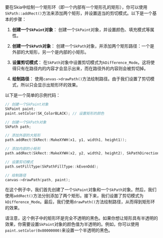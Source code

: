 要在Skia中绘制一个矩形环（即一个内部有一个矩形孔的矩形），你可以使用`SkPath::addRect()`方法来添加两个矩形，并设置适当的剪切模式。以下是一个基本的步骤：

1. **创建一个`SkPaint`对象**：
   创建一个`SkPaint`对象，并设置颜色、填充模式等属性。

2. **创建一个`SkPath`对象**：
   创建一个`SkPath`对象，并添加两个矩形路径：一个是外部的大矩形，另一个是内部的小矩形。

3. **设置剪切模式**：
   在`SkPath`对象中设置剪切模式为`kDifference_Mode`。这将使得只有在路径内的内容才会显示出来，而在路径外的内容则会被剪切掉。

4. **绘制路径**：
   使用`canvas->drawPath()`方法绘制路径。由于我们设置了剪切模式，所以只会显示出矩形环的效果。

以下是一个简单的示例代码：

```cpp
// 创建一个SkPaint对象
SkPaint paint;
paint.setColor(SK_ColorBLACK); // 设置矩形的颜色

// 创建一个SkPath对象
SkPath path;

// 添加外部的大矩形
path.addRect(SkRect::MakeXYWH(x1, y1, width1, height1));

// 添加内部的小矩形
path.addRect(SkRect::MakeXYWH(x2, y2, width2, height2), SkPathDirection::kCW_Direction);

// 设置剪切模式
path.setFillType(SkPathFillType::kEvenOdd);

// 绘制路径
canvas->drawPath(path, paint);
```

在这个例子中，我们首先创建了一个`SkPaint`对象和一个`SkPath`对象。然后，我们使用`addRect()`方法分别添加了两个矩形。接下来，我们设置了剪切模式为`kDifference_Mode`。最后，我们使用`drawPath()`方法绘制路径，从而得到矩形环的效果。

请注意，这个例子中的矩形环是完全不透明的黑色。如果你想让矩形具有半透明的效果，你需要设置`SkPaint`对象的颜色值为半透明的。例如，你可以使用`paint.setColor(0x80000000)`来设置一个半透明的黑色。